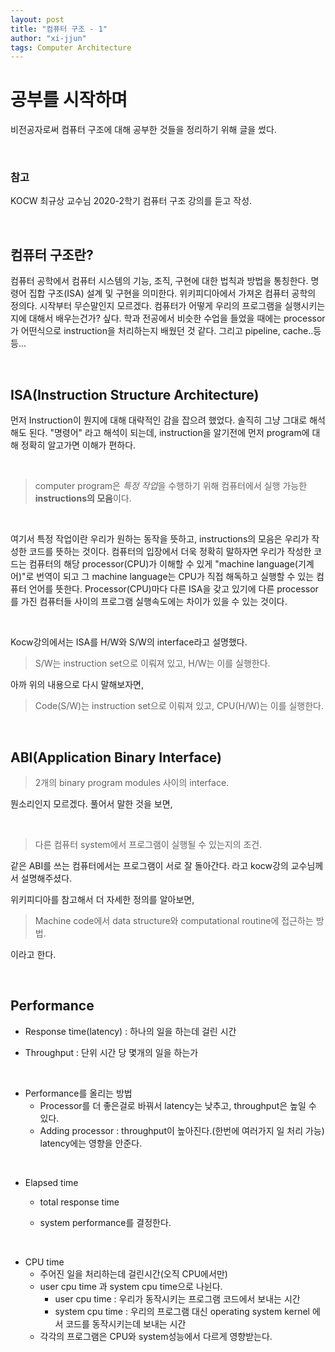 ```yaml
---
layout: post
title: "컴퓨터 구조 - 1"
author: "xi-jjun"
tags: Computer Architecture
---
```


# 공부를 시작하며

비전공자로써 컴퓨터 구조에 대해 공부한 것들을 정리하기 위해 글을 썼다.

<br>

### 참고

KOCW 최규상 교수님 2020-2학기 컴퓨터 구조 강의를 듣고 작성.

<br>

## 컴퓨터 구조란?

컴퓨터 공학에서 컴퓨터 시스템의 기능, 조직, 구현에 대한 법칙과 방법을 통칭한다. 명령어 집합 구조(ISA) 설계 및 구현을 의미한다. 위키피디아에서 가져온 컴퓨터 공학의 정의다. 시작부터 무슨말인지 모르겠다. 컴퓨터가 어떻게 우리의 프로그램을 실행시키는지에 대해서 배우는건가? 싶다. 학과 전공에서 비슷한 수업을 들었을 때에는 processor가 어떤식으로 instruction을 처리하는지 배웠던 것 같다. 그리고 pipeline, cache..등등... 

<br>

## ISA(Instruction Structure Architecture)

먼저 Instruction이 뭔지에 대해 대략적인 감을 잡으려 했었다. 솔직히 그냥 그대로 해석해도 된다. "명령어" 라고 해석이 되는데, instruction을 알기전에 먼저 program에 대해 정확히 알고가면 이해가 편하다.

<br>

> computer program은 *특정 작업*을 수행하기 위해 컴퓨터에서 실행 가능한 **instructions의 모음**이다. 

<br>

여기서 특정 작업이란 우리가 원하는 동작을 뜻하고, instructions의 모음은 우리가 작성한 코드를 뜻하는 것이다. 컴퓨터의 입장에서 더욱 정확히 말하자면 우리가 작성한 코드는 컴퓨터의 해당 processor(CPU)가 이해할 수 있게 "machine language(기계어)"로 번역이 되고 그 machine language는 CPU가 직접 해독하고 실행할 수 있는 컴퓨터 언어를 뜻한다. Processor(CPU)마다 다른 ISA을 갖고 있기에 다른 processor를 가진 컴퓨터들 사이의 프로그램 실행속도에는 차이가 있을 수 있는 것이다. 

<br>

Kocw강의에서는 ISA를 H/W와 S/W의 interface라고 설명했다. 

> S/W는 instruction set으로 이뤄져 있고, H/W는 이를 실행한다.

아까 위의 내용으로 다시 말해보자면, 

> Code(S/W)는 instruction set으로 이뤄져 있고, CPU(H/W)는 이를 실행한다. 

<br>

## ABI(Application Binary Interface)

> 2개의 binary program modules 사이의 interface.

뭔소리인지 모르겠다. 풀어서 말한 것을 보면,

<br>

> 다른 컴퓨터 system에서 프로그램이 실행될 수 있는지의 조건.

같은 ABI를 쓰는 컴퓨터에서는 프로그램이 서로 잘 돌아간다. 라고 kocw강의 교수님께서 설명해주셨다. 

위키피디아를 참고해서 더 자세한 정의를 알아보면,

> Machine code에서 data structure와 computational routine에 접근하는 방법.

이라고 한다.

<br>

## Performance

* Response time(latency) : 하나의 일을 하는데 걸린 시간

* Throughput : 단위 시간 당 몇개의 일을 하는가

<br>

* Performance를 올리는 방법
  * Processor를 더 좋은걸로 바꿔서 latency는 낮추고, throughput은 높일 수 있다.
  * Adding processor : throughput이 높아진다.(한번에 여러가지 일 처리 가능) latency에는 영향을 안준다.

<br>

- Elapsed time

  - total response time

  - system performance를 결정한다.

    <br>

* CPU time
  * 주어진 일을 처리하는데 걸린시간(오직 CPU에서만)
  * user cpu time 과 system cpu time으로 나뉜다.
    * user cpu time : 우리가 동작시키는 프로그램 코드에서 보내는 시간
    * system cpu time : 우리의 프로그램 대신 operating system kernel 에서 코드를 동작시키는데 보내는 시간
  * 각각의 프로그램은 CPU와 system성능에서 다르게 영향받는다.











